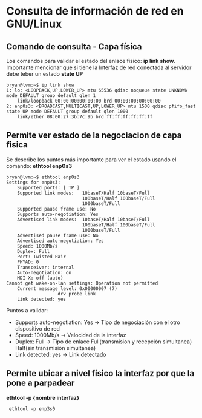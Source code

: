 # Consulta de información de red en GNU/Linux

## Comando de consulta - Capa física

Los comandos para validar el estado del enlace fisico: **ip link show**.
Importante mencionar que si tiene la Interfaz de red conectada al servidor debe teber un estado **state UP**
```
bryan@lvm:~$ ip link show
1: lo: <LOOPBACK,UP,LOWER_UP> mtu 65536 qdisc noqueue state UNKNOWN mode DEFAULT group default qlen 1
    link/loopback 00:00:00:00:00:00 brd 00:00:00:00:00:00
2: enp0s3: <BROADCAST,MULTICAST,UP,LOWER_UP> mtu 1500 qdisc pfifo_fast state UP mode DEFAULT group default qlen 1000
    link/ether 08:00:27:3b:7c:9b brd ff:ff:ff:ff:ff:ff

```

## Permite ver estado de la negociacion de capa fisica

Se describe los puntos más importante para ver el estado usando el comando: **ethtool enp0s3**
```
bryan@lvm:~$ ethtool enp0s3
Settings for enp0s3:
	Supported ports: [ TP ]
	Supported link modes:   10baseT/Half 10baseT/Full 
	                        100baseT/Half 100baseT/Full 
	                        1000baseT/Full 
	Supported pause frame use: No
	Supports auto-negotiation: Yes
	Advertised link modes:  10baseT/Half 10baseT/Full 
	                        100baseT/Half 100baseT/Full 
	                        1000baseT/Full 
	Advertised pause frame use: No
	Advertised auto-negotiation: Yes
	Speed: 1000Mb/s
	Duplex: Full
	Port: Twisted Pair
	PHYAD: 0
	Transceiver: internal
	Auto-negotiation: on
	MDI-X: off (auto)
Cannot get wake-on-lan settings: Operation not permitted
	Current message level: 0x00000007 (7)
			       drv probe link
	Link detected: yes

```
Puntos a validar:

* []() Supports auto-negotiation: Yes  -> Tipo de negociación con el otro dispositivo de red
* []() Speed: 1000Mb/s -> Velocidad de la interfaz
* []() Duplex: Full   -> Tipo de enlace Full(transmision y recepción simultanea) Half(sin transmisión simultanea)
* []() Link detected: yes -> Link detectado

## Permite ubicar a nivel fisico la interfaz por que la pone a parpadear
**ethtool -p {nombre interfaz}**

```
 ethtool -p enp3s0
 
```





